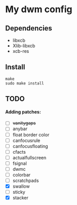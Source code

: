 # My dwm config

## Dependencies
 - libxcb
 - Xlib-libxcb
 - xcb-res

## Install
```
make
sudo make install
```

## TODO
#### Adding patches:
 - [ ] ~~vanitygaps~~
 - [ ] anybar
 - [ ] float border color
 - [ ] canfocusrule
 - [ ] canfocusfloating
 - [ ] cfacts
 - [ ] actualfullscreen
 - [ ] fsignal
 - [ ] dwmc
 - [ ] colorbar
 - [ ] scratchpads
 - [x] swallow
 - [ ] sticky
 - [x] stacker
